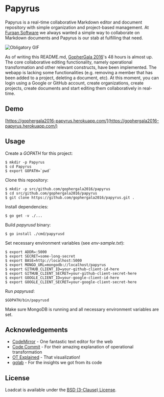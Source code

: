# Papyrus

Papyrus is a real-time collaborative Markdown editor and document repository with simple organization and project-based management. At [Furqan Software](https://furqansoftware.com) we always wanted a simple way to collaborate on Markdown documents and Papyrus is our stab at fulfilling that need.

![Obligatory GIF](http://i.imgur.com/WhQqbFA.gif)

As of writing this README.md, [GopherGala 2016](http://gophergala.com/)'s 48 hours is almost up. The core collaborative editing functionality, namely operational transformation and other relevant constructs, have been implemented. The webapp is lacking some functionalities (e.g. removing a member that has been added to a project, deleting a document, etc). At this moment, you can login using a Google or GitHub account, create organizations, create projects, create documents and start editing them collaboratively in real-time.

## Demo

[https://gophergala2016-papyrus.herokuapp.com/](https://gophergala2016-papyrus.herokuapp.com/)

## Usage

Create a _GOPATH_ for this project:

```
$ mkdir -p Papyrus
$ cd Papyrus
$ export GOPATH=`pwd`
```

Clone this repository:

```
$ mkdir -p src/github.com/gophergala2016/papyrus
$ cd src/github.com/gophergala2016/papyrus
$ git clone https://github.com/gophergala2016/papyrus.git .
```

Install dependencies:

```
$ go get -v ./...
```

Build _papyrusd_ binary:

```
$ go install ./cmd/papyrusd
```

Set necessary environment variables (see _env-sample.txt_):

```
$ export ADDR=:5000
$ export SECRET=some-long-secret
$ export BASE=http://localhost:5000
$ export MONGO_URL=mongodb://localhost/papyrus
$ export GITHUB_CLIENT_ID=your-github-client-id-here
$ export GITHUB_CLIENT_SECRET=your-github-client-secret-here
$ export GOOGLE_CLIENT_ID=your-google-client-id-here
$ export GOOGLE_CLIENT_SECRET=your-google-client-secret-here
```

Run _papyrusd_:

```
$GOPATH/bin/papyrusd
```

Make sure MongoDB is running and all necessary environment variables are set.

## Acknowledgements

- [CodeMirror](https://codemirror.net/) - One fantastic text editor for the web
- [Code Commit](http://www.codecommit.com/blog/java/understanding-and-applying-operational-transformation) - For their amazing explanation of operational transformation
- [OT Explained](http://operational-transformation.github.io/visualization.html) - That visualization!
- [golab](https://github.com/mb0/lab) - For the insights we got from its code

## License

Loadcat is available under the [BSD (3-Clause) License](http://opensource.org/licenses/BSD-3-Clause).
